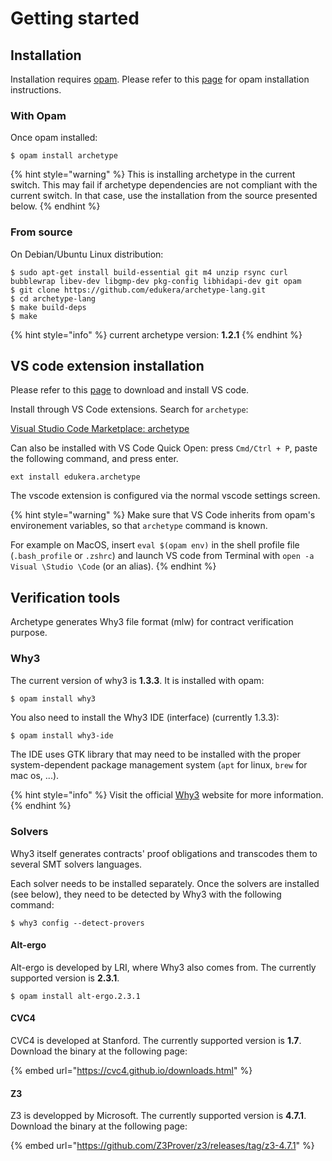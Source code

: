 # Getting started

## Installation

Installation requires [opam](https://opam.ocaml.org/). Please refer to this [page](https://opam.ocaml.org/doc/Install.html) for opam installation instructions.

### With Opam

Once opam installed:

```
$ opam install archetype
```

{% hint style="warning" %}
This is installing archetype in the current switch. This may fail if archetype dependencies are not compliant with the current switch. In that case, use the installation from the source presented below.
{% endhint %}

### From source

On Debian/Ubuntu Linux distribution:

```text
$ sudo apt-get install build-essential git m4 unzip rsync curl bubblewrap libev-dev libgmp-dev pkg-config libhidapi-dev git opam
$ git clone https://github.com/edukera/archetype-lang.git
$ cd archetype-lang
$ make build-deps
$ make
```

{% hint style="info" %}
 current archetype version: **1.2.1**
{% endhint %}

## VS code extension installation

Please refer to this [page](https://code.visualstudio.com/download) to download and install VS code.

Install through VS Code extensions. Search for `archetype`:

[Visual Studio Code Marketplace: archetype](https://marketplace.visualstudio.com/items?itemName=edukera.archetype)

Can also be installed with VS Code Quick Open: press `Cmd/Ctrl + P`, paste the following command, and press enter.

```text
ext install edukera.archetype
```

The vscode extension is configured via the normal vscode settings screen.

{% hint style="warning" %}
Make sure that VS Code inherits from opam's environement variables, so that `archetype` command is known.  

For example on MacOS, insert `eval $(opam env)` in the shell profile file \(`.bash_profile` or `.zshrc`\) and launch VS code from Terminal with `open -a Visual \Studio \Code` \(or an alias\). 
{% endhint %}

## Verification tools

Archetype generates Why3 file format \(mlw\) for contract verification purpose. 

### Why3

The current version of why3 is **1.3.3**. It is installed with opam:

```bash
$ opam install why3
```

You also need to install the Why3 IDE \(interface\) \(currently 1.3.3\):

```text
$ opam install why3-ide
```

The IDE uses GTK library that may need to be installed with the proper system-dependent package management system \(`apt` for linux, `brew` for mac os, ...\).

{% hint style="info" %}
Visit the official [Why3](http://why3.lri.fr/) website for more information.
{% endhint %}

### Solvers

Why3 itself generates contracts' proof obligations and transcodes them to several SMT solvers languages. 

Each solver needs to be installed separately. Once the solvers are installed \(see below\), they need to be detected by Why3 with the following command:

```text
$ why3 config --detect-provers
```

#### Alt-ergo

Alt-ergo is developed by LRI, where Why3 also comes from. The currently supported version is **2.3.1**.

```text
$ opam install alt-ergo.2.3.1
```

#### CVC4

CVC4 is developed at Stanford. The currently supported version is **1.7**. Download the binary at the following page: 

{% embed url="https://cvc4.github.io/downloads.html" %}

#### Z3

Z3 is developped by Microsoft. The currently supported version is **4.7.1**. Download the binary at the following page:

{% embed url="https://github.com/Z3Prover/z3/releases/tag/z3-4.7.1" %}











 

